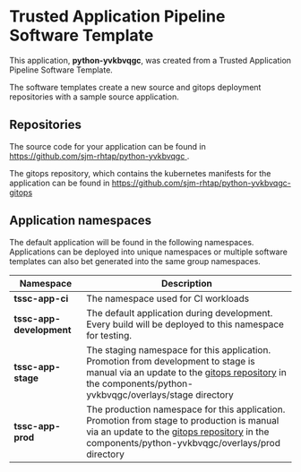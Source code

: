 # Trusted Application Pipeline Software Template

This application, **python-yvkbvqgc**, was created from a Trusted Application Pipeline Software Template.

The software templates create a new source and gitops deployment repositories with a sample source application. 

## Repositories

The source code for your application can be found in [https://github.com/sjm-rhtap/python-yvkbvqgc ](https://github.com/sjm-rhtap/python-yvkbvqgc ).
 
The gitops repository, which contains the kubernetes manifests for the application can be found in 
[https://github.com/sjm-rhtap/python-yvkbvqgc-gitops ](https://github.com/sjm-rhtap/python-yvkbvqgc-gitops ) 

## Application namespaces 

The default application will be found in the following namespaces. Applications can be deployed into unique namespaces or multiple software templates can also bet generated into the same group namespaces.  

|  Namespace   |  Description   |  
| -------- | -------- |
| **tssc-app-ci** | The namespace used for CI workloads |
| **tssc-app-development** | The default application during development. Every build will be deployed to this namespace for testing. |
| **tssc-app-stage** | The staging namespace for this application. Promotion from development to stage is manual via an update to the [gitops repository](https://github.com/sjm-rhtap/python-yvkbvqgc-gitops ) in the components/python-yvkbvqgc/overlays/stage directory |
| **tssc-app-prod** | The production namespace for this application. Promotion from stage to production is manual via an update to the [gitops repository](https://github.com/sjm-rhtap/python-yvkbvqgc-gitops ) in the components/python-yvkbvqgc/overlays/prod directory |